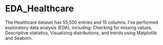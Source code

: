 # EDA_Healthcare
The Healthcare dataset has 55,500 entries and 15 columns. I've performed exploratory data analysis (EDA), including:  Checking for missing values, Descriptive statistics, Visualizing distributions, and trends using Matplotlib and Seaborn.
